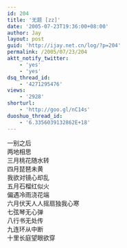 ```yaml
---
id: 204
title: '无题 [zz]'
date: '2005-07-23T19:36:00+08:00'
author: Jay
layout: post
guid: 'http://ijay.net.cn/log/?p=204'
permalink: /2005/07/23/204
aktt_notify_twitter:
    - 'yes'
    - 'yes'
dsq_thread_id:
    - '4271295476'
views:
    - '2928'
shorturl:
    - 'http://goo.gl/nC14s'
duoshuo_thread_id:
    - '6.3356039132862E+18'
---
```


<div>一别之后</div>
<div>两地相思</div>
<div>三月桃花随水转</div>
<div>四月琵琶未黄</div>
<div>我欲对镜心却乱</div>
<div>五月石榴红似火</div>
<div>偏遇冷雨浇花端</div>
<div>六月伏天人人摇扇独我心寒</div>
<div>七弦琴无心弹</div>
<div>八行书无处传</div>
<div>九连环从中断</div>
<div>十里长庭望眼欲穿</div>